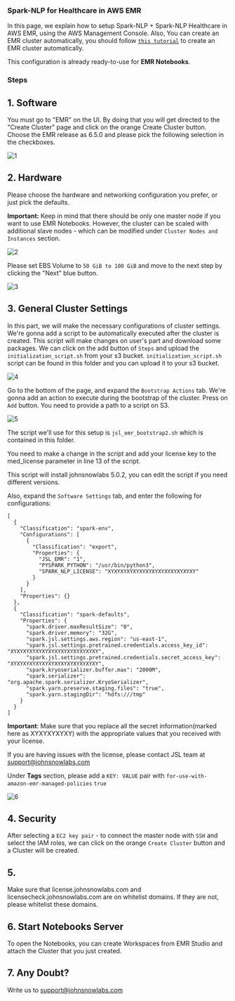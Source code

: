 ### Spark-NLP for Healthcare in AWS EMR

In this page, we explain how to setup Spark-NLP + Spark-NLP Healthcare in AWS EMR, using the AWS Management Console. Also, You can create an EMR cluster automatically, you should follow [`this tutorial`](https://github.com/JohnSnowLabs/johnsnowlabs/blob/main/notebooks/create_emr_cluster.ipynb) to create an EMR cluster automatically.

This configuration is already ready-to-use for **EMR Notebooks**.

### Steps
## 1. Software

You must go to "EMR" on the UI. By doing that you will get directed to the "Create Cluster" page and click on the orange Create Cluster button. Choose the EMR release as 6.5.0 and please pick the following selection in the checkboxes.

![1](https://github.com/JohnSnowLabs/spark-nlp-workshop/assets/72014272/e495e6ba-d519-464c-a08f-8d350a15354c)


## 2. Hardware
Please choose the hardware and networking configuration you prefer, or just pick the defaults.

**Important:** Keep in mind that there should be only one master node if you want to use EMR Notebooks. However, the cluster can be scaled with additional slave nodes - which can be modified under `Cluster Nodes and Instances` section.

![2](https://github.com/JohnSnowLabs/spark-nlp-workshop/assets/72014272/357544ca-19a9-46d4-8099-c0ae65882d27)


Please set EBS Volume to `50 GiB to 100 GiB` and move to the next step by clicking the "Next" blue button.<br/>

![3](https://github.com/JohnSnowLabs/spark-nlp-workshop/assets/72014272/45b2287e-6aa6-413d-ad59-85ac7d19d75f)



## 3. General Cluster Settings


In this part, we will make the necessary configurations of cluster settings. We're gonna add a script to be automatically executed after the cluster is created. This script will make changes on user's part and download some packages. We can click on the add button of `Steps` and upload the `initialization_script.sh` from your s3 bucket. `initialization_script.sh` script can be found in this folder and you can upload it to your s3 bucket.

![4](https://github.com/JohnSnowLabs/spark-nlp-workshop/assets/72014272/b4c4ca6d-120e-411c-b0bf-cd71c33dbfdf)


Go to the bottom of the page, and expand the `Bootstrap Actions` tab. We're gonna add an action to execute during the bootstrap of the cluster. Press on `Add` button. You need to provide a path to a script on S3.

![5](https://github.com/JohnSnowLabs/spark-nlp-workshop/assets/72014272/05c3931c-16f7-47ad-b135-2612e85b3de4)


The script we'll use for this setup is `jsl_emr_bootstrap2.sh` which is contained in this folder.


You need to make a change in the script and add your license key to the med_license parameter in line 13 of the script. <br/>


This script will install johnsnowlabs 5.0.2, you can edit the script if you need different versions.<br/>



Also, expand the `Software Settings` tab, and enter the following for configurations:

```
[
  {
    "Classification": "spark-env",
    "Configurations": [
      {
        "Classification": "export",
        "Properties": {
          "JSL_EMR": "1",
          "PYSPARK_PYTHON": "/usr/bin/python3",
          "SPARK_NLP_LICENSE": "XYXYXYXYXYXYXYXYXYXYXYXYXYXY"
        }
      }
    ],
    "Properties": {}
  },
  {
    "Classification": "spark-defaults",
    "Properties": {
      "spark.driver.maxResultSize": "0",
      "spark.driver.memory": "32G",
      "spark.jsl.settings.aws.region": "us-east-1",
      "spark.jsl.settings.pretrained.credentials.access_key_id": "XYXYXYXYXYXYXYXYXYXYXYXYXYXY",
      "spark.jsl.settings.pretrained.credentials.secret_access_key": "XYXYXYXYXYXYXYXYXYXYXYXYXYXY",
      "spark.kryoserializer.buffer.max": "2000M",
      "spark.serializer": "org.apache.spark.serializer.KryoSerializer",
      "spark.yarn.preserve.staging.files": "true",
      "spark.yarn.stagingDir": "hdfs:///tmp"
    }
  }
]
```
**__Important__**:
Make sure that you replace all the secret information(marked here as XYXYXYXYXY) with the appropriate values that you received with your license.<br/> 

If you are having issues with the license, please contact JSL team at support@johnsnowlabs.com


Under **Tags** section, please add a `KEY: VALUE` pair with `for-use-with-amazon-emr-managed-policies` `true`

![6](https://github.com/JohnSnowLabs/spark-nlp-workshop/assets/72014272/0f03d691-1681-4c94-a6f0-7a62ec4605f2)


## 4. Security
After selecting a `EC2 key pair` - to connect the master node with `SSH` and select the IAM roles, we can click on the orange `Create Cluster` button and a Cluster will be created.

## 5.
Make sure that license.johnsnowlabs.com and licensecheck.johnsnowlabs.com are on whitelist domains. If they are not, please whitelist these domains.

## 6. Start Notebooks Server

To open the Notebooks, you can create Workspaces from EMR Studio and attach the Cluster that you just created.

## 7. Any Doubt?
Write us to support@johnsnowlabs.com
